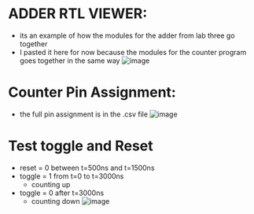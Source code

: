 

# ADDER RTL VIEWER:
- its an example of how the modules for the adder from lab three go together
- I pasted it here for now because the modules for the counter program goes together in the same way
![image](https://user-images.githubusercontent.com/73149111/201182861-941be672-5531-49f6-8797-8bf0ac833e66.png)

# Counter Pin Assignment:
- the full pin assignment is in the .csv file
![image](https://user-images.githubusercontent.com/73149111/201393794-15340aef-1a4a-45fa-bc90-eff7aa8c27a7.png)



# Test toggle and Reset
- reset = 0 between t=500ns and t=1500ns
- toggle = 1 from t=0 to t=3000ns
  - counting up
- toggle = 0 after t=3000ns 
  - counting down
![image](https://user-images.githubusercontent.com/73149111/203878855-6f96b118-ce33-48b6-9ec0-e4c7c9e75edc.png)
